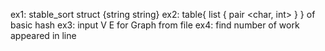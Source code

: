 

ex1: stable_sort struct {string string}
ex2: table{ list { pair <char, int> } } of basic hash
ex3: input V E for Graph from file
ex4: find number of work appeared in line
